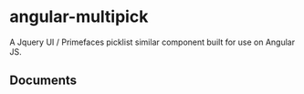 # angular-multipick
A Jquery UI / Primefaces picklist similar component built for use on Angular JS.

Documents
-------------